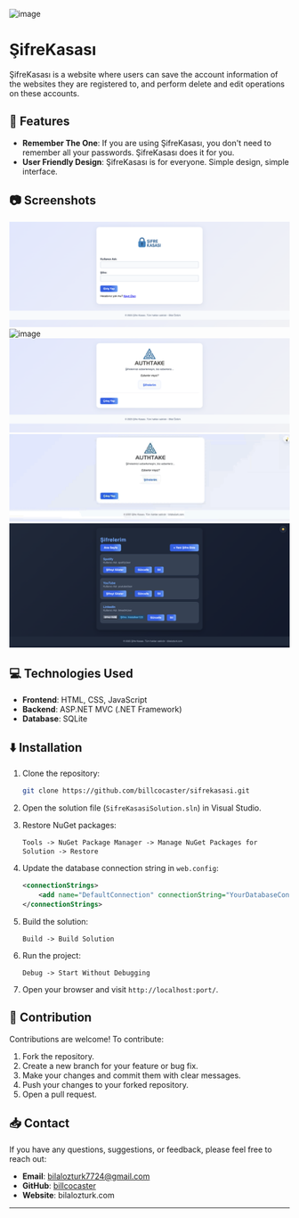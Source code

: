 ![image](https://github.com/user-attachments/assets/0e378815-af59-4dff-9c9e-fe04794ed108)

# ŞifreKasası

ŞifreKasası is a website where users can save the account information of the websites they are registered to, and perform delete and edit operations on these accounts.

## 📖 Features

- **Remember The One**: If you are using ŞifreKasası, you don't need to remember all your passwords. ŞifreKasası does it for you.
- **User Friendly Design**: ŞifreKasası is for everyone. Simple design, simple interface.

## 📷 Screenshots
![SS1.png](https://github.com/billcocaster/SifreKasasi/blob/main/README/SS1.png?raw=true)
![image](https://github.com/user-attachments/assets/c849f6eb-550f-4733-9d0b-cf02d826755b)
![SS4.png](https://github.com/billcocaster/SifreKasasi/blob/main/README/SS4.png?raw=true)
![temachange.gif](https://github.com/billcocaster/SifreKasasi/blob/main/README/temachange.gif?raw=true)
![SS5.png](https://github.com/billcocaster/SifreKasasi/blob/main/README/SS5.png?raw=true)

## 💻 Technologies Used

- **Frontend**: HTML, CSS, JavaScript
- **Backend**: ASP.NET MVC (.NET Framework)
- **Database**: SQLite

## ⬇️ Installation

1. Clone the repository:

   ```bash
   git clone https://github.com/billcocaster/sifrekasasi.git
   ```

2. Open the solution file (`SifreKasasiSolution.sln`) in Visual Studio.

3. Restore NuGet packages:

   ```
   Tools -> NuGet Package Manager -> Manage NuGet Packages for Solution -> Restore
   ```

4. Update the database connection string in `web.config`:

   ```xml
   <connectionStrings>
       <add name="DefaultConnection" connectionString="YourDatabaseConnectionString" providerName="System.Data.SqlClient" />
   </connectionStrings>
   ```

5. Build the solution:

   ```
   Build -> Build Solution
   ```

6. Run the project:

   ```
   Debug -> Start Without Debugging
   ```

7. Open your browser and visit `http://localhost:port/`.
## 👐 Contribution

Contributions are welcome! To contribute:

1. Fork the repository.
2. Create a new branch for your feature or bug fix.
3. Make your changes and commit them with clear messages.
4. Push your changes to your forked repository.
5. Open a pull request.


## 📥 Contact

If you have any questions, suggestions, or feedback, please feel free to reach out:

- **Email**: bilalozturk7724@gmail.com
- **GitHub**: [billcocaster](https://github.com/billcocaster)
- **Website**: bilalozturk.com

---
